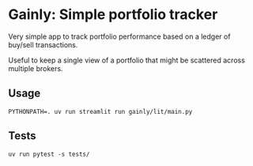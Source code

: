 # Gainly: Simple portfolio tracker

Very simple app to track portfolio performance based on a ledger of buy/sell transactions.

Useful to keep a single view of a portfolio that might be scattered across multiple brokers.

## Usage

```
PYTHONPATH=. uv run streamlit run gainly/lit/main.py
```


## Tests

```
uv run pytest -s tests/
```
